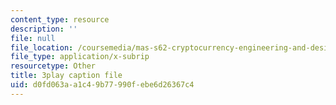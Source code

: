 ```yaml
---
content_type: resource
description: ''
file: null
file_location: /coursemedia/mas-s62-cryptocurrency-engineering-and-design-spring-2018/d0fd063aa1c49b77990febe6d26367c4_1Qws70XGSq4.srt
file_type: application/x-subrip
resourcetype: Other
title: 3play caption file
uid: d0fd063a-a1c4-9b77-990f-ebe6d26367c4
---
```

